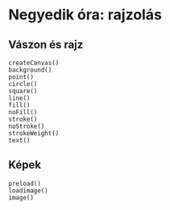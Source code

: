 # Negyedik óra: rajzolás

## Vászon és rajz

`createCanvas()`  
`background()`  
`point()`  
`circle()`  
`square()`  
`line()`  
`fill()`  
`noFill()`  
`stroke()`  
`noStroke()`  
`strokeWeight()`  
`text()`  

## Képek

`preload()`  
`loadimage()`  
`image()`  

